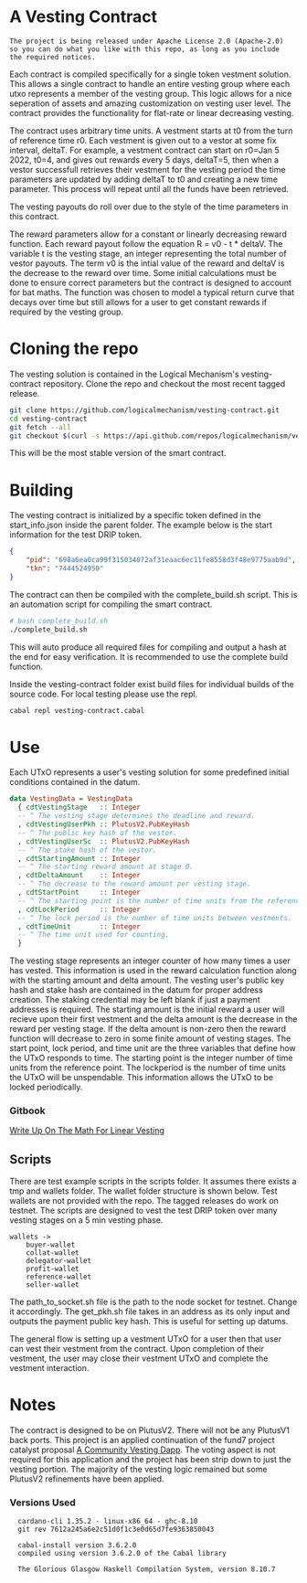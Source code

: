 # A Vesting Contract

```
The project is being released under Apache License 2.0 (Apache-2.0)
so you can do what you like with this repo, as long as you include
the required notices. 
```

Each contract is compiled specifically for a single token vestment solution. This allows a single contract to handle an entire vesting group where each utxo represents a member of the vesting group. This logic allows for a nice seperation of assets and amazing customization on vesting user level. The contract provides the functionality for flat-rate or linear decreasing vesting.

The contract uses arbitrary time units. A vestment starts at t0 from the turn of reference time r0. Each vestment is given out to a vestor at some fix interval, deltaT. For example, a vestment contract can start on r0=Jan 5 2022, t0=4, and gives out rewards every 5 days, deltaT=5, then when a vestor successfull retrieves their vestment for the vesting period the time parameters are updated by adding deltaT to t0 and creating a new time parameter. This process will repeat until all the funds have been retrieved.

The vesting payouts do roll over due to the style of the time parameters in this contract.

The reward parameters allow for a constant or linearly decreasing reward function. Each reward payout follow the equation R = v0 - t * deltaV. The variable t is the vesting stage, an integer representing the total number of vestor payouts. The term v0 is the intial value of the reward and deltaV is the decrease to the reward over time. Some initial calculations must be done to ensure correct parameters but the contract is designed to account for bat maths. The function was chosen to model a typical return curve that decays over time but still allows for a user to get constant rewards if required by the vesting group.


# Cloning the repo

The vesting solution is contained in the Logical Mechanism's vesting-contract repository. Clone the repo and checkout the most recent tagged release.

```bash
git clone https://github.com/logicalmechanism/vesting-contract.git
cd vesting-contract
git fetch --all
git checkout $(curl -s https://api.github.com/repos/logicalmechanism/vesting-contract/releases/latest | jq -r .tag_name)
```
This will be the most stable version of the smart contract.

# Building

The vesting contract is initialized by a specific token defined in the start_info.json inside the parent folder. The example below is the start information for the test DRIP token.

```json
{
    "pid": "698a6ea0ca99f315034072af31eaac6ec11fe8558d3f48e9775aab9d",
    "tkn": "7444524950"
}
```

The contract can then be compiled with the complete_build.sh script. This is an automation script for compiling the smart contract.


```bash
# bash complete_build.sh
./complete_build.sh
```

This will auto produce all required files for compiling and output a hash at the end for easy verification. It is recommended to use the complete build function.

Inside the vesting-contract folder exist build files for individual builds of the source code. For local testing please use the repl.

```bash
cabal repl vesting-contract.cabal
```


# Use

Each UTxO represents a user's vesting solution for some predefined initial conditions contained in the datum.

```hs
data VestingData = VestingData
  { cdtVestingStage   :: Integer
  -- ^ The vesting stage determines the deadline and reward.
  , cdtVestingUserPkh :: PlutusV2.PubKeyHash
  -- ^ The public key hash of the vestor.
  , cdtVestingUserSc  :: PlutusV2.PubKeyHash
  -- ^ The stake hash of the vestor.
  , cdtStartingAmount :: Integer
  -- ^ The starting reward amount at stage 0.
  , cdtDeltaAmount    :: Integer
  -- ^ The decrease to the reward amount per vesting stage.
  , cdtStartPoint     :: Integer
  -- ^ The starting point is the number of time units from the reference time
  , cdtLockPeriod     :: Integer
  -- ^ The lock period is the number of time units between vestments.
  , cdtTimeUnit       :: Integer
  -- ^ The time unit used for counting.
  }
```

The vesting stage represents an integer counter of how many times a user has vested. This information is used in the reward calculation function along with the starting amount and delta amount. The vesting user's public key hash and stake hash are contained in the datum for proper address creation. The staking credential may be left blank if just a payment addresses is required. The starting amount is the initial reward a user will recieve upon their first vestment and the delta amount is the decrease in the reward per vesting stage. If the delta amount is non-zero then the reward function will decrease to zero in some finite amount of vesting stages. The start point, lock period, and time unit are the three variables that define how the UTxO responds to time. The starting point is the integer number of time units from the reference point. The lockperiod is the number of time units the UTxO will be unspendable. This information allows the UTxO to be locked periodically.

### Gitbook
[Write Up On The Math For Linear Vesting](https://logicalmechanism.gitbook.io/linear-vesting/)

## Scripts

There are test example scripts in the scripts folder. It assumes there exists a tmp and wallets folder. The wallet folder structure is shown below. Test wallets are not provided with the repo. The tagged releases do work on testnet. The scripts are designed to vest the test DRIP token over many vesting stages on a 5 min vesting phase.

```
wallets ->
    buyer-wallet
    collat-wallet
    delegator-wallet
    profit-wallet
    reference-wallet
    seller-wallet
```

The path_to_socket.sh file is the path to the node socket for testnet. Change it accordingly. The get_pkh.sh file takes in an address as its only input and outputs the payment public key hash. This is useful for setting up datums.

The general flow is setting up a vestment UTxO for a user then that user can vest their vestment from the contract. Upon completion of their vestment, the user may close their vestment UTxO and complete the vestment interaction.

# Notes

The contract is designed to be on PlutusV2. There will not be any PlutusV1 back ports. This project is an applied continuation of the fund7 project catalyst proposal [A Community Vesting Dapp](https://cardano.ideascale.com/c/idea/382448). The voting aspect is not required for this application and the project has been strip down to just the vesting portion. The majority of the vesting logic remained but some PlutusV2 refinements have been applied.

### Versions Used
```
  cardano-cli 1.35.2 - linux-x86_64 - ghc-8.10
  git rev 7612a245a6e2c51d0f1c3e0d65d7fe9363850043

  cabal-install version 3.6.2.0
  compiled using version 3.6.2.0 of the Cabal library

  The Glorious Glasgow Haskell Compilation System, version 8.10.7
```